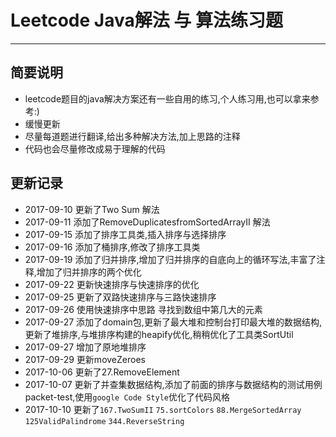 # Leetcode Java解法 与 算法练习题
----
## 简要说明 
- leetcode题目的java解决方案还有一些自用的练习,个人练习用,也可以拿来参考:)
- 缓慢更新
- 尽量每道题进行翻译,给出多种解决方法,加上思路的注释
- 代码也会尽量修改成易于理解的代码
## 更新记录
- 2017-09-10 更新了Two Sum 解法
- 2017-09-11 添加了RemoveDuplicatesfromSortedArrayII 解法
- 2017-09-15 添加了排序工具类,插入排序与选择排序
- 2017-09-16 添加了桶排序,修改了排序工具类
- 2017-09-19 添加了归并排序,增加了归并排序的自底向上的循环写法,丰富了注释,增加了归并排序的两个优化
- 2017-09-22 更新快速排序与快速排序的优化
- 2017-09-25 更新了双路快速排序与三路快速排序
- 2017-09-26 使用快速排序中思路 寻找到数组中第几大的元素
- 2017-09-27 添加了domain包,更新了最大堆和控制台打印最大堆的数据结构,更新了堆排序,与堆排序构建的heapify优化,稍稍优化了工具类SortUtil
- 2017-09-27 增加了原地堆排序
- 2017-09-29 更新moveZeroes
- 2017-10-06 更新了27.RemoveElement
- 2017-10-07 更新了并查集数据结构,添加了前面的排序与数据结构的测试用例packet-test,使用`google Code Style`优化了代码风格 
- 2017-10-10 更新了`167.TwoSumII` `75.sortColors` `88.MergeSortedArray` `125ValidPalindrome` `344.ReverseString`